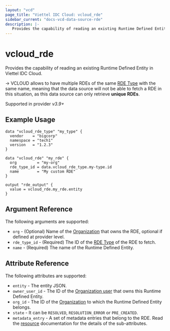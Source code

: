 ```yaml
---
layout: "vcd"
page_title: "Viettel IDC Cloud: vcloud_rde"
sidebar_current: "docs-vcd-data-source-rde"
description: |-
   Provides the capability of reading an existing Runtime Defined Entity in Viettel IDC Cloud.
---
```


# vcloud\_rde

Provides the capability of reading an existing Runtime Defined Entity in Viettel IDC Cloud.

-> VCLOUD allows to have multiple RDEs of the same [RDE Type](/providers/viettelidc-provider/vcloud/latest/docs/resources/rde_type) with
the same name, meaning that the data source will not be able to fetch a RDE in this situation, as this data source
can only retrieve **unique RDEs**.

Supported in provider *v3.9+*

## Example Usage

```hcl
data "vcloud_rde_type" "my_type" {
  vendor    = "bigcorp"
  namespace = "tech1"
  version   = "1.2.3"
}

data "vcloud_rde" "my_rde" {
  org         = "my-org"
  rde_type_id = data.vcloud_rde_type.my-type.id
  name        = "My custom RDE"
}

output "rde_output" {
  value = vcloud_rde.my_rde.entity
}
```

## Argument Reference

The following arguments are supported:

* `org` - (Optional) Name of the [Organization](/providers/viettelidc-provider/vcloud/latest/docs/data-sources/org) that owns the RDE, optional if defined at provider level.
* `rde_type_id` - (Required) The ID of the [RDE Type](/providers/viettelidc-provider/vcloud/latest/docs/data-sources/rde_type) of the RDE to fetch.
* `name` - (Required) The name of the Runtime Defined Entity.

## Attribute Reference

The following attributes are supported:

* `entity` - The entity JSON.
* `owner_user_id` - The ID of the [Organization user](/providers/viettelidc-provider/vcloud/latest/docs/resources/org_user) that owns this Runtime Defined Entity.
* `org_id` - The ID of the [Organization](/providers/viettelidc-provider/vcloud/latest/docs/resources/org) to which the Runtime Defined Entity belongs.
* `state` - It can be `RESOLVED`, `RESOLUTION_ERROR` or `PRE_CREATED`.
* `metadata_entry` - A set of metadata entries that belong to the RDE.
  Read the [resource](/providers/viettelidc-provider/vcloud/latest/docs/resources/rde#metadata) documentation for the details of the sub-attributes.
